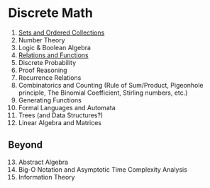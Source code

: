 # Discrete Math

1. [Sets and Ordered Collections](https://github.com/laserpants/discrete-math/blob/master/sets.pdf)
2. Number Theory
3. Logic & Boolean Algebra 
4. [Relations and Functions](https://github.com/laserpants/discrete-math/blob/master/relations.pdf)
5. Discrete Probability 
6. Proof Reasoning
7. Recurrence Relations
8. Combinatorics and Counting (Rule of Sum/Product, Pigeonhole principle, The Binomial Coefficient, Stirling numbers, etc.)
9. Generating Functions
10. Formal Languages and Automata
11. Trees (and Data Structures?)
12. Linear Algebra and Matrices

## Beyond

13. Abstract Algebra
14. Big-O Notation and Asymptotic Time Complexity Analysis
15. Information Theory
